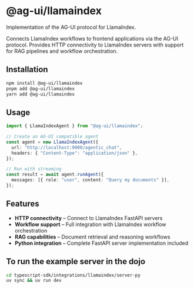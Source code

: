 # @ag-ui/llamaindex

Implementation of the AG-UI protocol for LlamaIndex.

Connects LlamaIndex workflows to frontend applications via the AG-UI protocol. Provides HTTP connectivity to LlamaIndex servers with support for RAG pipelines and workflow orchestration.

## Installation

```bash
npm install @ag-ui/llamaindex
pnpm add @ag-ui/llamaindex
yarn add @ag-ui/llamaindex
```

## Usage

```ts
import { LlamaIndexAgent } from "@ag-ui/llamaindex";

// Create an AG-UI compatible agent
const agent = new LlamaIndexAgent({
  url: "http://localhost:9000/agentic_chat",
  headers: { "Content-Type": "application/json" },
});

// Run with streaming
const result = await agent.runAgent({
  messages: [{ role: "user", content: "Query my documents" }],
});
```

## Features

- **HTTP connectivity** – Connect to LlamaIndex FastAPI servers
- **Workflow support** – Full integration with LlamaIndex workflow orchestration
- **RAG capabilities** – Document retrieval and reasoning workflows
- **Python integration** – Complete FastAPI server implementation included

## To run the example server in the dojo

```bash
cd typescript-sdk/integrations/llamaindex/server-py
uv sync && uv run dev
```
